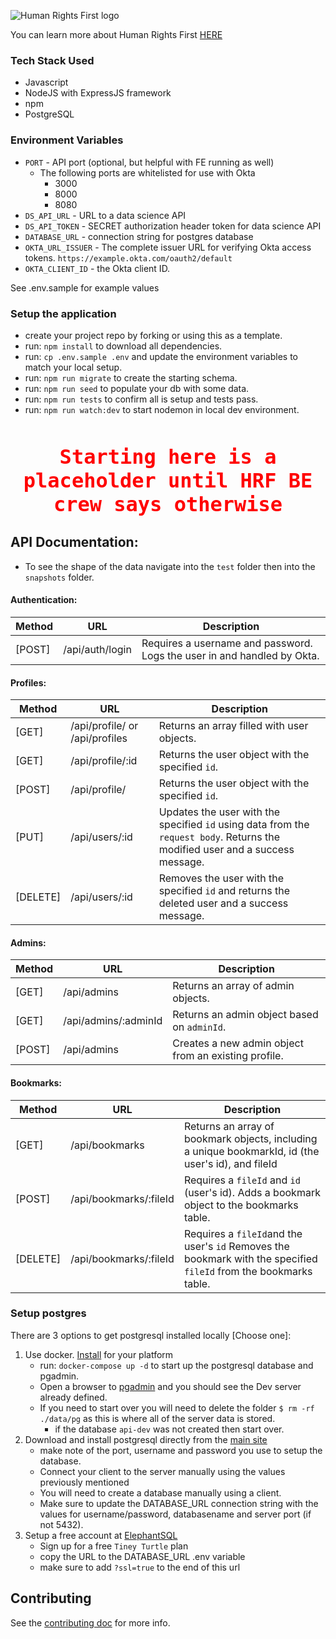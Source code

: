 ![Human Rights First logo](https://i.imgur.com/OatRXYf.png)

You can learn more about Human Rights First [HERE](https://www.humanrightsfirst.org/)

### Tech Stack Used

- Javascript
- NodeJS with ExpressJS framework
- npm
- PostgreSQL

### Environment Variables

- `PORT` - API port (optional, but helpful with FE running as well)
    - The following ports are whitelisted for use with Okta
        - 3000
        - 8000
        - 8080
- `DS_API_URL` - URL to a data science API
- `DS_API_TOKEN` - SECRET authorization header token for data science API
- `DATABASE_URL` - connection string for postgres database
- `OKTA_URL_ISSUER` - The complete issuer URL for verifying Okta access tokens.
  `https://example.okta.com/oauth2/default`
- `OKTA_CLIENT_ID` - the Okta client ID.

See .env.sample for example values

### Setup the application

- create your project repo by forking or using this as a template.
- run: `npm install` to download all dependencies.
- run: `cp .env.sample .env` and update the environment variables to match your local
  setup.
- run: `npm run migrate` to create the starting schema.
- run: `npm run seed` to populate your db with some data.
- run: `npm run tests` to confirm all is setup and tests pass.
- run: `npm run watch:dev` to start nodemon in local dev environment.
<br />
<br />
<p style="padding: 0; margin: 0; font-size: 2rem; text-align: center; font-family: 
monospace; 
font-weight: bold;color: 
red">Starting here is a placeholder until HRF BE crew says otherwise</p>

## API Documentation:

- To see the shape of the data navigate into the `test` folder then into the 
  `snapshots` folder.

#### Authentication:

| Method   | URL                | Description                                                                                            |
| ------   | --------------     | ------------------------------------------------------------------------------------------------------ |
| [POST]   | /api/auth/login    | Requires a username and password. Logs the user in and handled by Okta.                                                    |

#### Profiles:

| Method   | URL                | Description                                                                                            |
| ------   | --------------     | ------------------------------------------------------------------------------------------------------ |
| [GET]    | /api/profile/ or /api/profiles        | Returns an array filled with user objects.                                                             |
| [GET]    | /api/profile/:id     | Returns the user object with the specified `id`.                                                       |
| [POST]    | /api/profile/     | Returns the user object with the specified `id`.                                                      
| [PUT]    | /api/users/:id     | Updates the user with the specified `id` using data from the `request body`. Returns the modified user and a success message.
| [DELETE] | /api/users/:id     | Removes the user with the specified `id` and returns the deleted user and a success message.                                 |
#### Admins:

| Method   | URL                 | Description                                                                                                    |
| ------   | --------------      | ---------------------------------------------------------------------------------------------------------      |
| [GET]    | /api/admins        | Returns an array of admin objects. |
| [GET]    | /api/admins/:adminId        | Returns an admin object based on `adminId`. |
| [POST]   | /api/admins        | Creates a new admin object from an existing profile.                                               |


#### Bookmarks:

| Method   | URL                        | Description                                                                                                 |
| ------   | --------------             | ---------------------------------------------------------------------------------------------------------   |
| [GET]    | /api/bookmarks     | Returns an array of bookmark objects, including a unique bookmarkId, id (the user's id), and fileId                                                    |
| [POST]   | /api/bookmarks/:fileId     | Requires a `fileId` and `id` (user's id). Adds a bookmark object to the bookmarks table.               |
| [DELETE] | /api/bookmarks/:fileId     | Requires a `fileId`and the user's `id` Removes the bookmark with the specified `fileId` from the bookmarks table.       |


### Setup postgres

There are 3 options to get postgresql installed locally [Choose one]:

1. Use docker. [Install](https://docs.docker.com/get-docker/) for your platform
    - run: `docker-compose up -d` to start up the postgresql database and pgadmin.
    - Open a browser to [pgadmin](http://localhost:5050/) and you should see the Dev
      server already defined.
    - If you need to start over you will need to delete the folder `$ rm -rf ./data/pg` as
      this is where all of the server data is stored.
        - if the database `api-dev` was not created then start over.
2. Download and install postgresql directly from
   the [main site](https://www.postgresql.org/download/)
    - make note of the port, username and password you use to setup the database.
    - Connect your client to the server manually using the values previously mentioned
    - You will need to create a database manually using a client.
    - Make sure to update the DATABASE_URL connection string with the values for
      username/password, databasename and server port (if not 5432).
3. Setup a free account at [ElephantSQL](https://www.elephantsql.com/plans.html)
    - Sign up for a free `Tiney Turtle` plan
    - copy the URL to the DATABASE_URL .env variable
    - make sure to add `?ssl=true` to the end of this url
    
## Contributing
See the [contributing doc](https://github.com/Lambda-School-Labs/labs-api-starter/blob/main/CONTRIBUTING.md) for more info.
